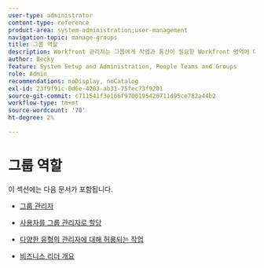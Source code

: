 ```yaml
---
user-type: administrator
content-type: reference
product-area: system-administration;user-management
navigation-topic: manage-groups
title: 그룹 역할
description: Workfront 관리자는 그룹에게 작업과 통신이 필요한 Workfront 영역에 대한 액세스 권한을 부여합니다. 그런 다음 각 그룹은 사용자, 템플릿 및 사용자 정의 양식과 같은 Workfront 정보와 다른 부서의 프로젝트와 분리하여 보관할 수 있습니다.
author: Becky
feature: System Setup and Administration, People Teams and Groups
role: Admin
recommendations: noDisplay, noCatalog
exl-id: 23f9f91c-0d6e-4203-ab31-75fec73f9201
source-git-commit: c711541f3e166f9700195420711d95ce782a44b2
workflow-type: tm+mt
source-wordcount: '70'
ht-degree: 2%

---
```


# 그룹 역할

이 섹션에는 다음 문서가 포함됩니다.

* [그룹 관리자](../../../administration-and-setup/manage-groups/group-roles/group-administrators.md)

* [사용자를 그룹 관리자로 할당](../../../administration-and-setup/manage-groups/group-roles/assign-user-as-group-administrator.md)
* [다양한 유형의 관리자에 대해 허용되는 작업](../../../administration-and-setup/manage-groups/group-roles/group-actions-allowed-different-types-admins.md)

* [비즈니스 리더 개요](../../../administration-and-setup/manage-groups/group-roles/business-leader-overview.md)
